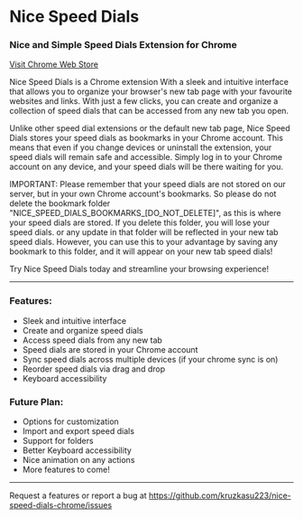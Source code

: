 # Nice Speed Dials

### Nice and Simple Speed Dials Extension for Chrome

[Visit Chrome Web Store](https://chrome.google.com/webstore/detail/nice-speed-dials/igdancpfkcmgelecddchfeijbofdcnaa)

Nice Speed Dials is a Chrome extension With a sleek and intuitive interface that
allows you to organize your browser's new tab page with your favourite websites
and links. With just a few clicks, you can create and organize a collection of
speed dials that can be accessed from any new tab you open.

Unlike other speed dial extensions or the default new tab page, Nice Speed Dials
stores your speed dials as bookmarks in your Chrome account. This means that
even if you change devices or uninstall the extension, your speed dials will
remain safe and accessible. Simply log in to your Chrome account on any device,
and your speed dials will be there waiting for you.

IMPORTANT: Please remember that your speed dials are not stored on our server,
but in your own Chrome account's bookmarks. So please do not delete the bookmark
folder "NICE_SPEED_DIALS_BOOKMARKS\_[DO_NOT_DELETE]", as this is where your
speed dials are stored. If you delete this folder, you will lose your speed
dials. or any update in that folder will be reflected in your new tab speed
dials. However, you can use this to your advantage by saving any bookmark to
this folder, and it will appear on your new tab speed dials!

Try Nice Speed Dials today and streamline your browsing experience!

---

### Features:

- Sleek and intuitive interface
- Create and organize speed dials
- Access speed dials from any new tab
- Speed dials are stored in your Chrome account
- Sync speed dials across multiple devices (if your chrome sync is on)
- Reorder speed dials via drag and drop
- Keyboard accessibility

### Future Plan:

- Options for customization
- Import and export speed dials
- Support for folders
- Better Keyboard accessibility
- Nice animation on any actions
- More features to come!

---

Request a features or report a bug at
https://github.com/kruzkasu223/nice-speed-dials-chrome/issues
